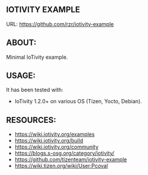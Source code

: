 ## IOTIVITY EXAMPLE ##

URL: https://github.com/rzr/iotivity-example


## ABOUT: ##

Minimal IoTivity example.


## USAGE: ##

It has been tested with:

* IoTivity 1.2.0+ on various OS (Tizen, Yocto, Debian).


## RESOURCES: ##

* https://wiki.iotivity.org/examples
* https://wiki.iotivity.org/build
* https://wiki.iotivity.org/community
* https://blogs.s-osg.org/category/iotivity/
* https://github.com/tizenteam/iotivity-example
* https://wiki.tizen.org/wiki/User:Pcoval

